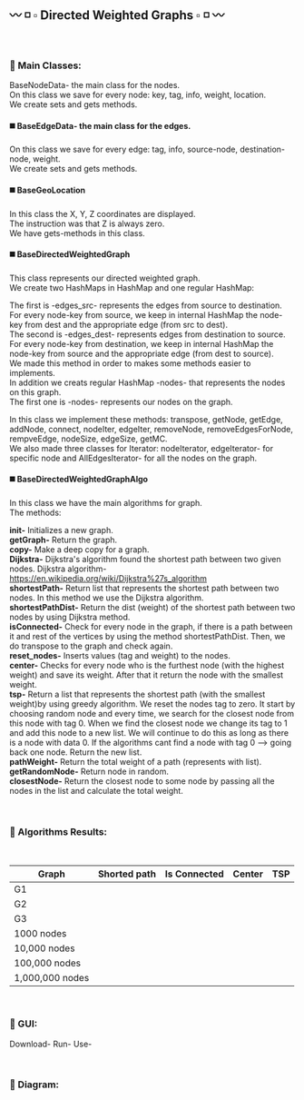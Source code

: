 ## :wavy_dash: :white_medium_small_square: :white_small_square: Directed Weighted Graphs :white_small_square: :white_medium_small_square: :wavy_dash:
<br />

### :large_blue_diamond: Main Classes:
BaseNodeData- the main class for the nodes. <br />
On this class we save for every node: key, tag, info, weight, location. <br />
We create sets and gets methods. <br />

#### :black_medium_square: BaseEdgeData- the main class for the edges.
On this class we save for every edge: tag, info, source-node, destination-node, weight. <br />
We create sets and gets methods.

#### :black_medium_square: BaseGeoLocation
In this class the X, Y, Z coordinates are displayed. <br />
The instruction was that Z is always zero. <br />
We have gets-methods in this class. <br />

#### :black_medium_square: BaseDirectedWeightedGraph
This class represents our directed weighted graph. <br />
We create two HashMaps in HashMap and one regular HashMap: <br />

The first is -edges_src- represents the edges from source to destination. <br />
For every node-key from source, we keep in internal HashMap the node-key from dest and the appropriate edge (from src to dest). <br />
The second is -edges_dest- represents edges from destination to source. <br />
For every node-key from destination, we keep in internal HashMap the node-key from source and the appropriate edge (from dest to source). <br />
We made this method in order to makes some methods easier to implements. <br />
In addition we creats regular HashMap -nodes- that represents the nodes on this graph. <br />
The first one is -nodes- represents our nodes on the graph. <br />

In this class we implement these methods: transpose, getNode, getEdge, addNode, connect, nodeIter, edgeIter, removeNode, removeEdgesForNode, rempveEdge, nodeSize, edgeSize, getMC. <br />
We also made three classes for Iterator: nodeIterator, edgeIterator- for specific node and AllEdgesIterator- for all the nodes on the graph. <br />

#### :black_medium_square: BaseDirectedWeightedGraphAlgo
In this class we have the main algorithms for graph. <br />
The methods: <br />

**init-** Initializes a new graph. <br />
**getGraph-** Return the graph. <br />
**copy-** Make a deep copy for a graph. <br />
**Dijkstra-** Dijkstra's algorithm found the shortest path between two given nodes. Dijkstra algorithm- https://en.wikipedia.org/wiki/Dijkstra%27s_algorithm <br />
**shortestPath-** Return list that represents the shortest path between two nodes. In this method we use the Dijkstra algorithm. <br />
**shortestPathDist-** Return the dist (weight) of the shortest path between two nodes by using Dijkstra method. <br />
**isConnected-** Check for every node in the graph, if there is a path between it and rest of the vertices by using the method shortestPathDist. Then, we do transpose to the graph and check again. <br />
**reset_nodes-** Inserts values (tag and weight) to the nodes. <br />
**center-** Checks for every node who is the furthest node (with the highest weight) and save its weight. After that it return the node with the smallest weight. <br />
**tsp-** Return a list that represents the shortest path (with the smallest weight)by using greedy algorithm. We reset the nodes tag to zero. It start by choosing random node and every time, we search for the closest node from this node with tag 0. When we find the closest node we change its tag to 1 and add this node to a new list. We will continue to do this as long as there is a node with data 0. If the algorithms cant find a node with tag 0 --> going back one node. Return the new list. <br />
**pathWeight-** Return the total weight of a path (represents with list). <br />
**getRandomNode-** Return node in random. <br />
**closestNode-** Return the closest node to some node by passing all the nodes in the list and calculate the total weight. <br />

 <br />

### :large_blue_diamond: Algorithms Results:
<br />

Graph          | Shorted path | Is Connected | Center  | TSP |
-------------- | ------------ | -------------| --------|-----|
   G1          |              |              |         |     |
   G2          |              |              |         |     |
   G3          |              |              |         |     |
   1000 nodes  |              |              |         |     |
   10,000 nodes|              |              |         |     |
   100,000 nodes|              |              |         |     |
   1,000,000 nodes  |              |              |         |     |

<br />

### :large_blue_diamond: GUI:
Download-
Run-
Use-

<br />

### :large_blue_diamond: Diagram:

